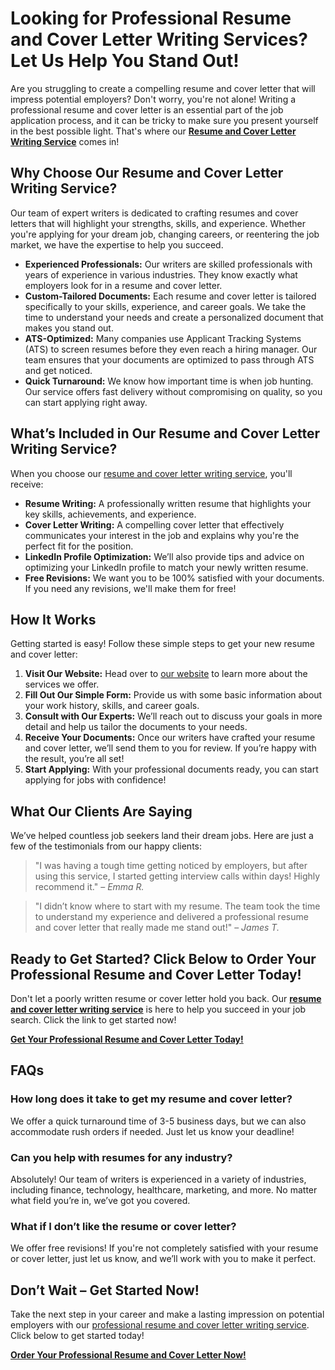 # Looking for Professional Resume and Cover Letter Writing Services? Let Us Help You Stand Out!

Are you struggling to create a compelling resume and cover letter that will impress potential employers? Don't worry, you're not alone! Writing a professional resume and cover letter is an essential part of the job application process, and it can be tricky to make sure you present yourself in the best possible light. That's where our **[Resume and Cover Letter Writing Service](https://tinyurl.com/topessay?keyword=resume+and+cover+letter+writing+service)** comes in!

## Why Choose Our Resume and Cover Letter Writing Service?

Our team of expert writers is dedicated to crafting resumes and cover letters that will highlight your strengths, skills, and experience. Whether you're applying for your dream job, changing careers, or reentering the job market, we have the expertise to help you succeed.

- **Experienced Professionals:** Our writers are skilled professionals with years of experience in various industries. They know exactly what employers look for in a resume and cover letter.
- **Custom-Tailored Documents:** Each resume and cover letter is tailored specifically to your skills, experience, and career goals. We take the time to understand your needs and create a personalized document that makes you stand out.
- **ATS-Optimized:** Many companies use Applicant Tracking Systems (ATS) to screen resumes before they even reach a hiring manager. Our team ensures that your documents are optimized to pass through ATS and get noticed.
- **Quick Turnaround:** We know how important time is when job hunting. Our service offers fast delivery without compromising on quality, so you can start applying right away.

## What’s Included in Our Resume and Cover Letter Writing Service?

When you choose our [resume and cover letter writing service](https://tinyurl.com/topessay?keyword=resume+and+cover+letter+writing+service), you'll receive:

- **Resume Writing:** A professionally written resume that highlights your key skills, achievements, and experience.
- **Cover Letter Writing:** A compelling cover letter that effectively communicates your interest in the job and explains why you're the perfect fit for the position.
- **LinkedIn Profile Optimization:** We’ll also provide tips and advice on optimizing your LinkedIn profile to match your newly written resume.
- **Free Revisions:** We want you to be 100% satisfied with your documents. If you need any revisions, we'll make them for free!

## How It Works

Getting started is easy! Follow these simple steps to get your new resume and cover letter:

1. **Visit Our Website:** Head over to [our website](https://tinyurl.com/topessay?keyword=resume+and+cover+letter+writing+service) to learn more about the services we offer.
2. **Fill Out Our Simple Form:** Provide us with some basic information about your work history, skills, and career goals.
3. **Consult with Our Experts:** We’ll reach out to discuss your goals in more detail and help us tailor the documents to your needs.
4. **Receive Your Documents:** Once our writers have crafted your resume and cover letter, we’ll send them to you for review. If you’re happy with the result, you’re all set!
5. **Start Applying:** With your professional documents ready, you can start applying for jobs with confidence!

## What Our Clients Are Saying

We’ve helped countless job seekers land their dream jobs. Here are just a few of the testimonials from our happy clients:

> "I was having a tough time getting noticed by employers, but after using this service, I started getting interview calls within days! Highly recommend it." – _Emma R._

> "I didn’t know where to start with my resume. The team took the time to understand my experience and delivered a professional resume and cover letter that really made me stand out!" – _James T._

## Ready to Get Started? Click Below to Order Your Professional Resume and Cover Letter Today!

Don't let a poorly written resume or cover letter hold you back. Our [**resume and cover letter writing service**](https://tinyurl.com/topessay?keyword=resume+and+cover+letter+writing+service) is here to help you succeed in your job search. Click the link to get started now!

[**Get Your Professional Resume and Cover Letter Today!**](https://tinyurl.com/topessay?keyword=resume+and+cover+letter+writing+service)

## FAQs

### How long does it take to get my resume and cover letter?

We offer a quick turnaround time of 3-5 business days, but we can also accommodate rush orders if needed. Just let us know your deadline!

### Can you help with resumes for any industry?

Absolutely! Our team of writers is experienced in a variety of industries, including finance, technology, healthcare, marketing, and more. No matter what field you’re in, we’ve got you covered.

### What if I don’t like the resume or cover letter?

We offer free revisions! If you're not completely satisfied with your resume or cover letter, just let us know, and we’ll work with you to make it perfect.

## Don’t Wait – Get Started Now!

Take the next step in your career and make a lasting impression on potential employers with our [professional resume and cover letter writing service](https://tinyurl.com/topessay?keyword=resume+and+cover+letter+writing+service). Click below to get started today!

[**Order Your Professional Resume and Cover Letter Now!**](https://tinyurl.com/topessay?keyword=resume+and+cover+letter+writing+service)
